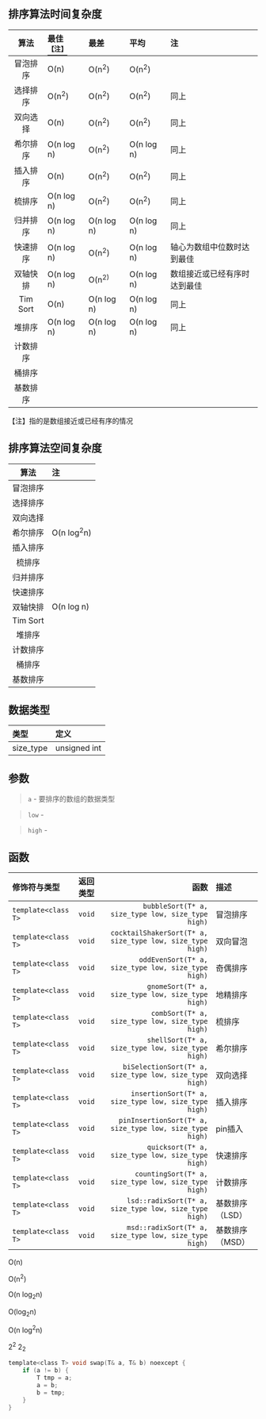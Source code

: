 ## 排序算法时间复杂度
| 算法 | 最佳<a href="#id"><sup>【注】</sup></a> | 最差 | 平均 | 注 |
|:--:|:-|:-|:-|:-|
| 冒泡排序 | O(n)             | O(n<sup>2</sup>) | O(n<sup>2</sup>) |  |
| 选择排序 | O(n<sup>2</sup>) | O(n<sup>2</sup>) | O(n<sup>2</sup>) | 同上 |
| 双向选择 | O(n)             | O(n<sup>2</sup>) | O(n<sup>2</sup>) | 同上 |
| 希尔排序 | O(n log n)       | O(n<sup>2</sup>) | O(n log n)       | 同上 |
| 插入排序 | O(n)             | O(n<sup>2</sup>) | O(n<sup>2</sup>) | 同上 |
| 梳排序   | O(n log n)       | O(n<sup>2</sup>) | O(n<sup>2</sup>) | 同上 |
| 归并排序 | O(n log n)       | O(n log n)       | O(n log n)       | 同上 |
| 快速排序 | O(n log n)       | O(n<sup>2</sup>) | O(n log n)       | 轴心为数组中位数时达到最佳 |
| 双轴快排 | O(n log n)       | O(n<sup>2</sub>) | O(n log n)       |数组接近或已经有序时达到最佳
| Tim Sort | O(n)             | O(n log n)      | O(n log n)       | 同上 |
| 堆排序   | O(n log n)       | O(n log n)       | O(n log n)       | 同上 |
| 计数排序 |  | | |
| 桶排序 ||||
| 基数排序||||
<p id="id">【注】指的是数组接近或已经有序的情况</p>

## 排序算法空间复杂度
| 算法 | 注 |
|:--:|:-|
| 冒泡排序 |
| 选择排序 |
| 双向选择 |
| 希尔排序 | O(n log<sup>2</sup>n) |
| 插入排序 |  
| 梳排序   |
| 归并排序 |
| 快速排序 |
| 双轴快排 | O(n log n) |
| Tim Sort|
| 堆排序   |
| 计数排序 |
| 桶排序   |
| 基数排序 |

## 数据类型
| 类型 |  定义  |
|:--------|:------|
| size_type| unsigned int |

## 参数
> `a` - 要排序的数组的数据类型

> `low` - 

> `high` -

## 函数
| 修饰符与类型 | 返回类型 | 函数 | 描述 |
|:----------|:-- |-----:|:------|
| `template<class T>` | `void` | `        bubbleSort(T* a, size_type low, size_type high)` | 冒泡排序 |
| `template<class T>` | `void` | `cocktailShakerSort(T* a, size_type low, size_type high)` | 双向冒泡 |
| `template<class T>` | `void` | `       oddEvenSort(T* a, size_type low, size_type high)` | 奇偶排序 |
| `template<class T>` | `void` | `         gnomeSort(T* a, size_type low, size_type high)` | 地精排序 |
| `template<class T>` | `void` | `          combSort(T* a, size_type low, size_type high)` | 梳排序 |
| `template<class T>` | `void` | `         shellSort(T* a, size_type low, size_type high)` | 希尔排序 |
| `template<class T>` | `void` | `   biSelectionSort(T* a, size_type low, size_type high)` | 双向选择 |
| `template<class T>` | `void` | `     insertionSort(T* a, size_type low, size_type high)` | 插入排序 |
| `template<class T>` | `void` | `  pinInsertionSort(T* a, size_type low, size_type high)` | pin插入 |
| `template<class T>` | `void` | `         quicksort(T* a, size_type low, size_type high)` | 快速排序 |
| `template<class T>` | `void` | `      countingSort(T* a, size_type low, size_type high)` | 计数排序 |
| `template<class T>` | `void` | `    lsd::radixSort(T* a, size_type low, size_type high)` | 基数排序（LSD） |
| `template<class T>` | `void` | `    msd::radixSort(T* a, size_type low, size_type high)` | 基数排序（MSD） |



O(n)

O(n<sup>2</sup>)

O(n log<sub>2</sub>n)

O(log<sub>2</sub>n)

O(n log<sup>2</sup>n)

2<sup>2</sup>
2<sub>2</sub>
```C
template<class T> void swap(T& a, T& b) noexcept {
    if (a != b) {
        T tmp = a;
        a = b;
        b = tmp;
    }
}
```
